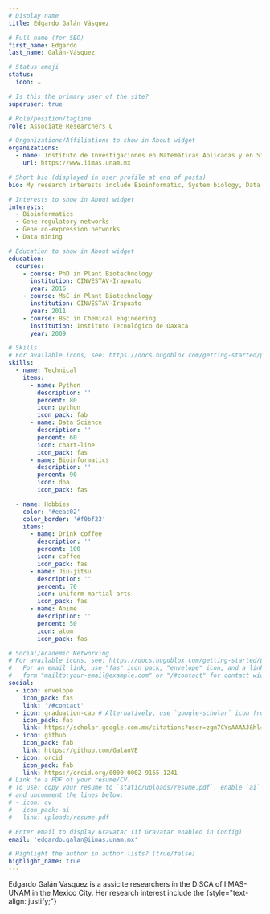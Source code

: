 ```yaml
---
# Display name
title: Edgardo Galán Vásquez

# Full name (for SEO)
first_name: Edgardo
last_name: Galán-Vásquez

# Status emoji
status:
  icon: ☕️

# Is this the primary user of the site?
superuser: true

# Role/position/tagline
role: Associate Researchers C

# Organizations/Affiliations to show in About widget
organizations:
  - name: Instituto de Investigaciones en Matemáticas Aplicadas y en Sistemas - UNAM
    url: https://www.iimas.unam.mx

# Short bio (displayed in user profile at end of posts)
bio: My research interests include Bioinformatic, System biology, Data mining in Biology and Networks

# Interests to show in About widget
interests:
  - Bioinformatics
  - Gene regulatory networks
  - Gene co-expression networks
  - Data mining

# Education to show in About widget
education:
  courses:
    - course: PhD in Plant Biotechnology
      institution: CINVESTAV-Irapuato
      year: 2016
    - course: MsC in Plant Biotechnology
      institution: CINVESTAV-Irapuato
      year: 2011
    - course: BSc in Chemical engineering
      institution: Instituto Tecnológico de Oaxaca
      year: 2009

# Skills
# For available icons, see: https://docs.hugoblox.com/getting-started/page-builder/#icons
skills:
  - name: Technical
    items:
      - name: Python
        description: ''
        percent: 80
        icon: python
        icon_pack: fab
      - name: Data Science
        description: ''
        percent: 60
        icon: chart-line
        icon_pack: fas
      - name: Bioinformatics
        description: ''
        percent: 90
        icon: dna
        icon_pack: fas

  - name: Hobbies
    color: '#eeac02'
    color_border: '#f0bf23'
    items:
      - name: Drink coffee
        description: ''
        percent: 100
        icon: coffee
        icon_pack: fas
      - name: Jiu-jitsu
        description: ''
        percent: 70
        icon: uniform-martial-arts
        icon_pack: fas
      - name: Anime
        description: ''
        percent: 50
        icon: atom
        icon_pack: fas

# Social/Academic Networking
# For available icons, see: https://docs.hugoblox.com/getting-started/page-builder/#icons
#   For an email link, use "fas" icon pack, "envelope" icon, and a link in the
#   form "mailto:your-email@example.com" or "/#contact" for contact widget.
social:
  - icon: envelope
    icon_pack: fas
    link: '/#contact'
  - icon: graduation-cap # Alternatively, use `google-scholar` icon from `ai` icon pack
    icon_pack: fas
    link: https://scholar.google.com.mx/citations?user=zgm7CYsAAAAJ&hl=es
  - icon: github
    icon_pack: fab
    link: https://github.com/GalanVE
  - icon: orcid
    icon_pack: fab
    link: https://orcid.org/0000-0002-9165-1241
# Link to a PDF of your resume/CV.
# To use: copy your resume to `static/uploads/resume.pdf`, enable `ai` icons in `params.toml`,
# and uncomment the lines below.
# - icon: cv
#   icon_pack: ai
#   link: uploads/resume.pdf

# Enter email to display Gravatar (if Gravatar enabled in Config)
email: 'edgardo.galan@iimas.unam.mx'

# Highlight the author in author lists? (true/false)
highlight_name: true
---
```


Edgardo Galán Vasquez is a assicite researchers in the DISCA of IIMAS-UNAM in the Mexico City. Her research interest include the 
{style="text-align: justify;"}

